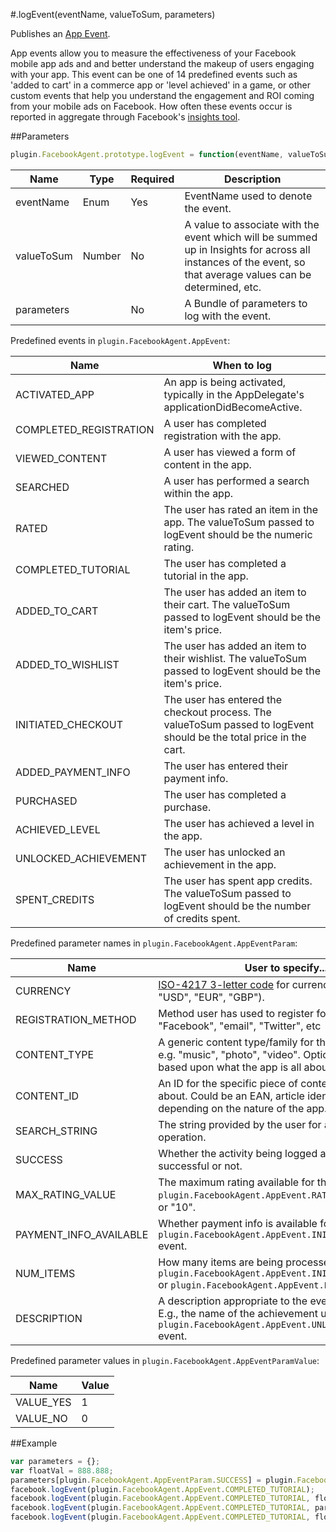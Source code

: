 #.logEvent(eventName, valueToSum, parameters)

Publishes an [App Event](https://developers.facebook.com/docs/ios/app-events/).

App events allow you to measure the effectiveness of your Facebook mobile app ads and and better understand the makeup of users engaging with your app. This event can be one of 14 predefined events such as 'added to cart' in a commerce app or 'level achieved' in a game, or other custom events that help you understand the engagement and ROI coming from your mobile ads on Facebook. How often these events occur is reported in aggregate through Facebook's [insights tool](https://developers.facebook.com/docs/insights/).

##Parameters

```javascript
plugin.FacebookAgent.prototype.logEvent = function(eventName, valueToSum, parameters){}
```

|Name|Type|Required|Description|
|----|----|--------|-----------|
|eventName|Enum|Yes|EventName used to denote the event.|
|valueToSum|Number|No|A value to associate with the event which will be summed up in Insights for across all instances of the event, so that average values can be determined, etc.|
|parameters||No|A Bundle of parameters to log with the event.|

Predefined events in `plugin.FacebookAgent.AppEvent`:

|Name|When to log|
|----|-----------|
|ACTIVATED_APP|An app is being activated, typically in the AppDelegate's applicationDidBecomeActive.|
|COMPLETED_REGISTRATION|A user has completed registration with the app.|
|VIEWED_CONTENT|A user has viewed a form of content in the app.|
|SEARCHED|A user has performed a search within the app.|
|RATED|The user has rated an item in the app. The valueToSum passed to logEvent should be the numeric rating.|
|COMPLETED_TUTORIAL|The user has completed a tutorial in the app.|
|ADDED_TO_CART|The user has added an item to their cart. The valueToSum passed to logEvent should be the item's price.|
|ADDED_TO_WISHLIST|The user has added an item to their wishlist. The valueToSum passed to logEvent should be the item's price.|
|INITIATED_CHECKOUT|The user has entered the checkout process. The valueToSum passed to logEvent should be the total price in the cart.|
|ADDED_PAYMENT_INFO|The user has entered their payment info.|
|PURCHASED|The user has completed a purchase.|
|ACHIEVED_LEVEL|The user has achieved a level in the app.|
|UNLOCKED_ACHIEVEMENT|The user has unlocked an achievement in the app.|
|SPENT_CREDITS|The user has spent app credits. The valueToSum passed to logEvent should be the number of credits spent.|

Predefined parameter names in `plugin.FacebookAgent.AppEventParam`:

|Name|User to specify...|
|----|------------------|
|CURRENCY|[ISO-4217 3-letter code](http://en.wikipedia.org/wiki/ISO_4217) for currency used (e.g. "USD", "EUR", "GBP").|
|REGISTRATION_METHOD|Method user has used to register for the app, e.g., "Facebook", "email", "Twitter", etc|
|CONTENT_TYPE|A generic content type/family for the logged event, e.g. "music", "photo", "video". Options to use will vary based upon what the app is all about.|
|CONTENT_ID|An ID for the specific piece of content being logged about. Could be an EAN, article identifier, etc., depending on the nature of the app.|
|SEARCH_STRING|The string provided by the user for a search operation.|
|SUCCESS|Whether the activity being logged about was successful or not.|
|MAX_RATING_VALUE|The maximum rating available for the `plugin.FacebookAgent.AppEvent.RATED` event. E.g., "5" or "10".|
|PAYMENT_INFO_AVAILABLE|Whether payment info is available for the `plugin.FacebookAgent.AppEvent.INITIATED_CHECKOUT` event. |
|NUM_ITEMS|How many items are being processed for an `plugin.FacebookAgent.AppEvent.INITIATED_CHECKOUT` or `plugin.FacebookAgent.AppEvent.PURCHASED` event.|
|DESCRIPTION|A description appropriate to the event being logged. E.g., the name of the achievement unlocked in the `plugin.FacebookAgent.AppEvent.UNLOCKED_ACHIEVEMENT` event.|

Predefined parameter values in `plugin.FacebookAgent.AppEventParamValue`:

|Name|Value|
|----|-----|
|VALUE_YES|1|
|VALUE_NO|0|

##Example

```javascript
var parameters = {};
var floatVal = 888.888;
parameters[plugin.FacebookAgent.AppEventParam.SUCCESS] = plugin.FacebookAgent.AppEventParamValue.VALUE_YES;
facebook.logEvent(plugin.FacebookAgent.AppEvent.COMPLETED_TUTORIAL);
facebook.logEvent(plugin.FacebookAgent.AppEvent.COMPLETED_TUTORIAL, floatVal);
facebook.logEvent(plugin.FacebookAgent.AppEvent.COMPLETED_TUTORIAL, parameters);
facebook.logEvent(plugin.FacebookAgent.AppEvent.COMPLETED_TUTORIAL, floatVal, parameters);
```